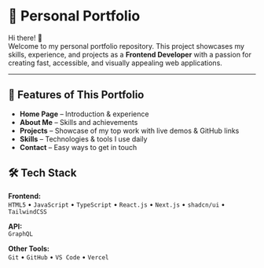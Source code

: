 # 🚀 Personal Portfolio

Hi there! 👋  
Welcome to my personal portfolio repository. This project showcases my skills, experience, and projects as a **Frontend Developer** with a passion for creating fast, accessible, and visually appealing web applications.

---

## 📌 Features of This Portfolio

- **Home Page** – Introduction & experience
- **About Me** – Skills and achievements
- **Projects** – Showcase of my top work with live demos & GitHub links
- **Skills** – Technologies & tools I use daily
- **Contact** – Easy ways to get in touch



## 🛠 Tech Stack

**Frontend:**  
`HTML5` • `JavaScript` • `TypeScript` • `React.js` • `Next.js` • `shadcn/ui` • `TailwindCSS`

**API:**  
`GraphQL`

**Other Tools:**  
`Git` • `GitHub` • `VS Code` • `Vercel`
